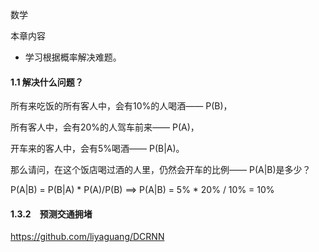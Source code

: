数学
 
 本章内容
 - 学习根据概率解决难题。
 
 
 
 #### 1.1 解决什么问题？
 
 所有来吃饭的所有客人中，会有10%的人喝酒—— P(B)，

所有客人中，会有20%的人驾车前来—— P(A)，

开车来的客人中，会有5%喝酒—— P(B|A)。


那么请问，在这个饭店喝过酒的人里，仍然会开车的比例—— P(A|B)是多少？

P(A|B) = P(B|A) * P(A)/P(B) ==> P(A|B) =  5% * 20% / 10%  = 10%


 
 
 #### 1.3.2　预测交通拥堵
https://github.com/liyaguang/DCRNN